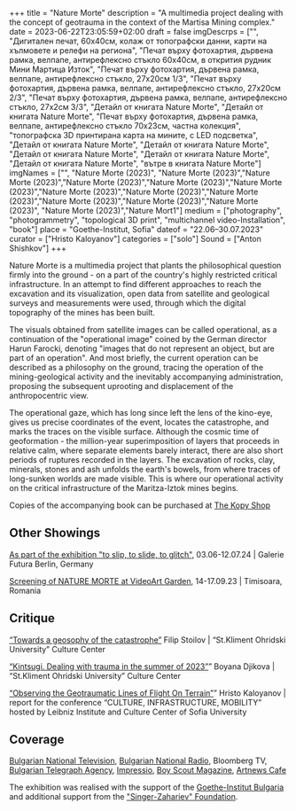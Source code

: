 +++
title = "Nature Morte"
description = "A multimedia project dealing with the concept of geotrauma in the context of the Martisa Mining complex."
date = 2023-06-22T23:05:59+02:00
draft = false
imgDescrps = ["", "Дигитален печат, 60x40см, колаж от топографски данни, карти на хълмовете и релефи на региона", "Печат върху фотохартия, дървена рамка, велпапе, антирефлексно стъкло 60х40см, в открития рудник Мини Мартица Изток", "Печат върху фотохартия, дървена рамка, велпапе, антирефлексно стъкло, 27x20см 1/3", "Печат върху фотохартия, дървена рамка, велпапе, антирефлексно стъкло, 27x20см 2/3", "Печат върху фотохартия, дървена рамка, велпапе, антирефлексно стъкло, 27x2см 3/3", "Детайл от книгата Nature Morte", "Детайл от книгата Nature Morte", "Печат върху фотохартия, дървена рамка, велпапе, антирефлексно стъкло 70х23см, частна колекция", "топографска 3D принтирана карта на мините, с LED подсветка", "Детайл от книгата Nature Morte", "Детайл от книгата Nature Morte", "Детайл от книгата Nature Morte", "Детайл от книгата Nature Morte", "Детайл от книгата Nature Morte", "вътре в книгата Nature Morte"]
imgNames = ["", "Nature Morte (2023)", "Nature Morte (2023)","Nature Morte (2023)","Nature Morte (2023)","Nature Morte (2023)","Nature Morte (2023)","Nature Morte (2023)","Nature Morte (2023)","Nature Morte (2023)","Nature Morte (2023)","Nature Morte (2023)","Nature Morte (2023)", "Nature Morte (2023)","Nature Mort1"]
medium = ["photography", "photogrammetry", "topological 3D print", "multichannel video-Installation", "book"]
place = "Goethe-Institut, Sofia"
dateof = "22.06–30.07.2023"
curator = ["Hristo Kaloyanov"]
categories = ["solo"]
Sound = ["Anton Shishkov"]
+++

Nature Morte is a multimedia project that plants the philosophical question firmly into the ground - on a part of the country's highly restricted critical infrastructure. In an attempt to find different approaches to reach the excavation and its visualization, open data from satellite and geological surveys and measurements were used, through which the digital topography of the mines has been built.

The visuals obtained from satellite images can be called operational, as a continuation of the "operational image" coined by the German director Harun Farocki, denoting "images that do not represent an object, but are part of an operation". And most briefly, the current operation can be described as a philosophy on the ground, tracing the operation of the mining-geological activity and the inevitably accompanying administration, proposing the subsequent uprooting and displacement of the anthropocentric view.

The operational gaze, which has long since left the lens of the kino-eye, gives us precise coordinates of the event, locates the catastrophe, and marks the traces on the visible surface. Although the cosmic time of geoformation - the million-year superimposition of layers that proceeds in relative calm, where separate elements barely interact, there are also short periods of ruptures recorded in the layers. The excavation of rocks, clay, minerals, stones and ash unfolds the earth's bowels, from where traces of long-sunken worlds are made visible. This is where our operational activity on the critical infrastructure of the Maritza-Iztok mines begins. 

Copies of the accompanying book can be purchased at [The Kopy Shop](https://www.thekopy.shop/product/nature-morte)

## Other Showings
[As part of the exhibition "to slip, to slide, to glitch"](https://www.galeriefutura.de/en/larisa-crunteanu-sonja-hornung-to-slip-to-slide-to-glitch/), 03.06-12.07.24 | Galerie Futura Berlin, Germany

[Screening of NATURE MORTE at VideoArt Garden](https://timisoara2023.eu/ro/evenimente/coatings-videoart-garden/), 14-17.09.23 | Timisoara, Romania

## Critique
[“Towards a geosophy of the catastrophe”](https://culturecenter-su.org/philip-stoilov-nature-morte/)
Filip Stoilov | “St.Kliment Ohridski University” Culture Center

[“Kintsugi. Dealing with trauma in the summer of 2023”](https://culturecenter-su.org/kritika-x-3-june2023-boyana-dzhikova/)”
Boyana Djikova | “St.Kliment Ohridski University” Culture Center

[“Observing the Geotraumatic Lines of Flight On Terrain”](https://culturecenter-su.org/wp-content/uploads/2023/10/programme-2023.pdf)”
Hristo Kaloyanov | report for the conference “CULTURE, INFRASTRUCTURE, MOBILITY” hosted by Leibniz Institute and Culture Center of Sofia University

## Coverage
[Bulgarian National Television](https://bnt.bg/news/izlozhbata-nature-morte-v-gyote-institut-v347709-319285news.html), [Bulgarian National Radio](https://bnr.bg/horizont/post/101854514/nature-morte-tvorcheski-pogled-kam-vagledobivnata-industria),
Bloomberg TV,
[Bulgarian Telegraph Agency](https://www.bta.bg/bg/news/lik/491946-diskusiya-na-tema-vaglishtna-tropika-razglezhda-dobiva-na-ruda-i-kak-vdahnovya),
[Impressio](https://impressio.dir.bg/photography/vaglishtna-tropika-v-gyote-institut-i-ko-op),
[Boy Scout Magazine](https://boyscoutmag.com/2023/07/kakvo-da-pravim-v-sofia-prez-july-2/),
[Artnews Cafe](https://openartfiles.bg/openartfiles.bg/public/bg/artnewscafebulletin)

The exhibition was realised with the support of the [Goethe-Institut Bulgaria](https://www.goethe.de/ins/bg/en/ver.cfm?event_id=24801982) and additional support from the ["Singer-Zahariev" Foundation](https://singer-zahariev.eu/projects/nature-morte-opening-at-goethe-institute/).